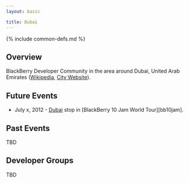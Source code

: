 ```yaml
---
layout: basic

title: Dubai
---
```

{% include common-defs.md %}

## Overview

BlackBerry Developer Community in the area around Dubai, United Arab Emirates
([Wikipedia](http://en.wikipedia.org/wiki/Dubai), [City Website](http://www.dubai.ae/en/pages/default.aspx)).

## Future Events

* July x, 2012 - [Dubai](http://www.blackberryjamworldtour.com/dubai) stop in [BlackBerry 10 Jam World Tour][bb10jam].

## Past Events

TBD

## Developer Groups

TBD


